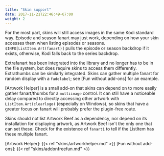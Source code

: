 ```yaml
---
title: "Skin support"
date: 2017-11-21T22:46:49-07:00
weight: 2
---
```


For the most part, skins will still access images in the same Kodi standard way.
Episode and season fanart may just work, depending on how your skin accesses them when listing
episodes or seasons. `$INFO[ListItem.Art(fanart)]` pulls the episode or season backdrop if it exists,
otherwise, Kodi falls back to the series backdrop.

Extrafanart has been integrated into the library and no longer has to be in the file system,
but does require skins to access them differently. Extrathumbs can be similarly integrated.
Skins can gather multiple fanart for random display with a `fadelabel`; see [Fun without add-ons] for an example.

[Artwork Helper] is a small add-on that skins can depend on to more easily gather fanart/thumbs for a
`multiimage` control. It can still have a noticeable delay compared to directly accessing
other artwork with `ListItem.Art(clearlogo)` (especially on Windows), so skins that have a greater
focus on fanart will probably prefer the plugin-free route.

Skins should not list Artwork Beef as a dependency, nor depend on its installation for displaying
artwork, as Artwork Beef isn't the only one that can set these. Check for the existence of
`fanart1` to tell if the ListItem has these multiple fanart.

[Artwork Helper]: {{< ref "skins/artworkhelper.md" >}}
[Fun without add-ons]: {{< ref "skins/addonfreefun.md" >}}
